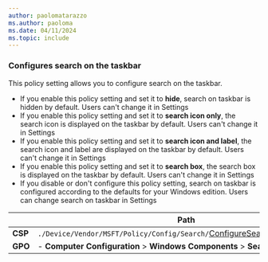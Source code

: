 ```yaml
---
author: paolomatarazzo
ms.author: paoloma
ms.date: 04/11/2024
ms.topic: include
---
```


### Configures search on the taskbar

This policy setting allows you to configure search on the taskbar.

- If you enable this policy setting and set it to **hide**, search on taskbar is hidden by default. Users can't change it in Settings
- If you enable this policy setting and set it to **search icon only**, the search icon is displayed on the taskbar by default. Users can't change it in Settings
- If you enable this policy setting and set it to **search icon and label**, the search icon and label are displayed on the taskbar by default. Users can't change it in Settings
- If you enable this policy setting and set it to **search box**, the search box is displayed on the taskbar by default. Users can't change it in Settings
- If you disable or don't configure this policy setting, search on taskbar is configured according to the defaults for your Windows edition. Users can change search on taskbar in Settings

|  | Path |
|--|--|
| **CSP** | `./Device/Vendor/MSFT/Policy/Config/Search/`[ConfigureSearchOnTaskbarMode](/windows/client-management/mdm/policy-csp-search#configuresearchontaskbarmode) |
| **GPO** | - **Computer Configuration**  > **Windows Components** > **Search** |
